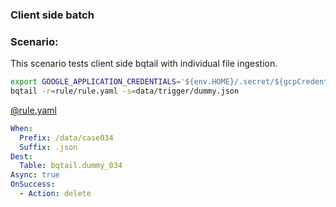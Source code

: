 ### Client side batch 

### Scenario:

This scenario tests client side bqtail with individual file ingestion.

```bash
export GOOGLE_APPLICATION_CREDENTIALS='${env.HOME}/.secret/${gcpCredentials}.json'
bqtail -r=rule/rule.yaml -s=data/trigger/dummy.json
```


[@rule.yaml](rule/rule.yaml)
```yaml
When:
  Prefix: /data/case034
  Suffix: .json
Dest:
  Table: bqtail.dummy_034
Async: true
OnSuccess:
  - Action: delete

```